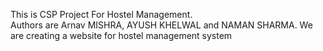 This is CSP Project For Hostel Management.
<br>
Authors are  Arnav MISHRA, AYUSH KHELWAL and NAMAN SHARMA.
We are creating a website for hostel management system